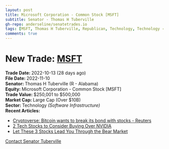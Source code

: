 ```yaml
---
layout: post
title: Microsoft Corporation - Common Stock [MSFT]
subtitle: Senator - Thomas H Tuberville
gh-repo: anderseline/senatetrades.io
tags: [MSFT, Thomas H Tuberville, Republican, Technology, Technology - Software, Infrastructure, Large Cap (Over $10B)]
comments: true
---
```


# New Trade: [MSFT](https://finance.yahoo.com/quote/MSFT/) #
<b>Trade Date: </b>2022-10-13 (28 days ago)<br>
<b>File Date: </b>2022-11-10<br>
<b>Senator: </b>Thomas H Tuberville (R - Alabama)<br>
<b>Equity: </b>Microsoft Corporation - Common Stock [MSFT]<br>
<b>Trade Value: </b>$250,001 to $500,000<br>
<b>Market Cap: </b>Large Cap (Over $10B)<br>
<b>Sector: </b>Technology <i>(Software Infrastructure)</i><br>
<b>Recent Articles:</b>
- [Cryptoverse: Bitcoin wants to break its bond with stocks - Reuters](https://www.reuters.com/technology/cryptoverse-bitcoin-wants-break-its-bond-with-stocks-2022-11-01/)
- [2 Tech Stocks to Consider Buying Over NVIDIA](https://stocknews.com/news/nvda-csco-hckt-2-tech-stocks-to-consider-buying-over-nvidia/)
- [Let These 3 Stocks Lead You Through the Bear Market](https://stocknews.com/news/wmt-csco-vrtx-let-these-3-stocks-lead-you-through-the-bear-market/)

[Contact Senator Tuberville](https://www.tuberville.senate.gov/contact)